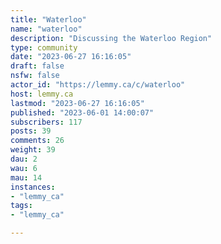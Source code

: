 ```yaml
---
title: "Waterloo" 
name: "waterloo"
description: "Discussing the Waterloo Region"
type: community
date: "2023-06-27 16:16:05"
draft: false
nsfw: false
actor_id: "https://lemmy.ca/c/waterloo"
host: lemmy.ca
lastmod: "2023-06-27 16:16:05"
published: "2023-06-01 14:00:07"
subscribers: 117
posts: 39
comments: 26
weight: 39
dau: 2
wau: 6
mau: 14
instances:
- "lemmy_ca"
tags: 
- "lemmy_ca"

---
```

